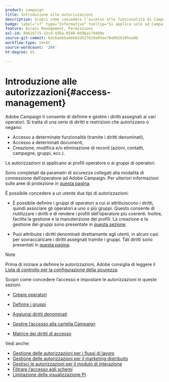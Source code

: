```yaml
---
product: campaign
title: Introduzione alle autorizzazioni
description: Scopri come concedere l’accesso alle funzionalità di Campaign
badge: label="v7" type="Informative" tooltip="Si applica solo ad Campaign Classic v7"
feature: Access Management, Permissions
exl-id: 9b616715-33cd-43ba-8548-8d96a179408e
source-git-commit: 6dc6aeb5adeb82d527b39a05ee70a9926205ea0b
workflow-type: tm+mt
source-wordcount: '264'
ht-degree: 6%

---
```


# Introduzione alle autorizzazioni{#access-management}



Adobe Campaign ti consente di definire e gestire i diritti assegnati ai vari operatori. Si tratta di una serie di diritti e restrizioni che autorizzano o negano:

* Accesso a determinate funzionalità (tramite i diritti denominati),
* Accesso a determinati documenti,
* Creazione, modifica e/o eliminazione di record (azioni, contatti, campagne, gruppi, ecc.).

Le autorizzazioni si applicano ai profili operatore o ai gruppi di operatori.

Sono completati da parametri di sicurezza collegati alla modalità di connessione dell’operatore ad Adobe Campaign. Per ulteriori informazioni sulle aree di protezione in [questa pagina](../../installation/using/security-zones.md).

È possibile concedere a un utente due tipi di autorizzazioni:

* È possibile definire i gruppi di operatori a cui si attribuiscono i diritti, quindi associare gli operatori a uno o più gruppi. Questo consente di riutilizzare i diritti e di rendere i profili dell’operatore più coerenti. Inoltre, facilita la gestione e la manutenzione dei profili. La creazione e la gestione dei gruppi sono presentate in [questa sezione](access-management-groups.md).

* Puoi attribuire i diritti denominati direttamente agli utenti, in alcuni casi per sovraccaricare i diritti assegnati tramite i gruppi. Tali diritti sono presentati in [questa pagina](access-management-named-rights.md).

>[!NOTE]
>
>Prima di iniziare a definire le autorizzazioni, Adobe consiglia di leggere il [Lista di controllo per la configurazione della sicurezza](https://helpx.adobe.com/it/campaign/kb/acc-security.html).

Scopri come concedere l’accesso e impostare le autorizzazioni in queste sezioni:

* [Creare operatori](access-management-operators.md)

* [Definire i gruppi](access-management-groups.md)

* [Aggiungi diritti denominati](access-management-named-rights.md)

* [Gestire l’accesso alla cartella Campaign](access-management-folders.md)

* [Matrice dei diritti di accesso](access-management-named-rights.md#access-rights-matrix)


Vedi anche:

* [Gestione delle autorizzazioni per i flussi di lavoro](../../workflow/using/managing-rights.md)
* [Gestione delle autorizzazioni per il marketing distribuito](../../distributed/using/about-distributed-marketing.md#operators-and-entities)
* [Gestisci le autorizzazioni per il modulo di interazione](../../interaction/using/operator-profiles.md)
* [Filtrare l’accesso agli schemi](../../configuration/using/filtering-schemas.md)
* [Limitazione della visualizzazione PI](../../configuration/using/restricting-pii-view.md)
